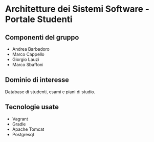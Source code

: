 # Architetture dei Sistemi Software - Portale Studenti

## Componenti del gruppo

* Andrea Barbadoro
* Marco Cappello
* Giorgio Lauzi
* Marco Sbaffoni

## Dominio di interesse

Database di studenti, esami e piani di studio.

## Tecnologie usate

* Vagrant
* Gradle
* Apache Tomcat
* Postgresql